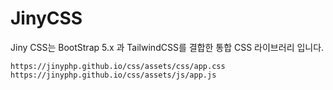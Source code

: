 # JinyCSS
Jiny CSS는 BootStrap 5.x 과 TailwindCSS를 결합한 통합 CSS 라이브러리 입니다.

```
https://jinyphp.github.io/css/assets/css/app.css
https://jinyphp.github.io/css/assets/js/app.js
```